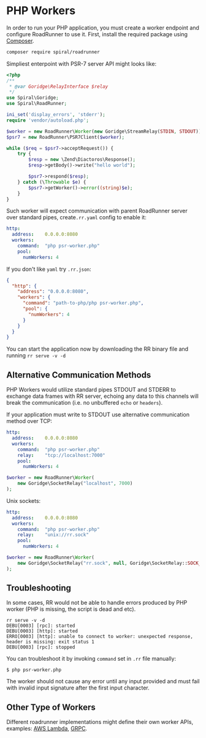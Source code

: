# PHP Workers
In order to run your PHP application, you must create a worker endpoint and configure RoadRunner to use it. First, install the required package using [Composer](https://getcomposer.org/).

```bash
composer require spiral/roadrunner
```

Simpliest enterpoint with PSR-7 server API might looks like:

```php
<?php
/**
 * @var Goridge\RelayInterface $relay
 */
use Spiral\Goridge;
use Spiral\RoadRunner;

ini_set('display_errors', 'stderr');
require 'vendor/autoload.php';

$worker = new RoadRunner\Worker(new Goridge\StreamRelay(STDIN, STDOUT));
$psr7 = new RoadRunner\PSR7Client($worker);

while ($req = $psr7->acceptRequest()) {
    try {
        $resp = new \Zend\Diactoros\Response();
        $resp->getBody()->write("hello world");

        $psr7->respond($resp);
    } catch (\Throwable $e) {
        $psr7->getWorker()->error((string)$e);
    }
}
```

Such worker will expect communication with parent RoadRunner server over standard pipes, create`.rr.yaml` config to enable it:

```yaml
http:
  address:    0.0.0.0:8080
  workers:
    command:  "php psr-worker.php"
    pool:
      numWorkers: 4
```

If you don't like `yaml` try `.rr.json`:

```json
{
  "http": {
    "address": "0.0.0.0:8080",
    "workers": {
      "command": "path-to-php/php psr-worker.php",
      "pool": {
        "numWorkers": 4
      }
    }
  }
}
```

You can start the application now by downloading the RR binary file and running `rr serve -v -d`

## Alternative Communication Methods
PHP Workers would utilize standard pipes STDOUT and STDERR to exchange data frames with RR server, echoing any data to this channels will break the communication (i.e. no unbuffered `echo` or `headers`).

If your application must write to STDOUT use alternative communication method over TCP:

```yaml
http:
  address:    0.0.0.0:8080
  workers:
    command:  "php psr-worker.php"
    relay:    "tcp://localhost:7000"
    pool:
      numWorkers: 4
```

```php
$worker = new RoadRunner\Worker(
    new Goridge\SocketRelay("localhost", 7000)
);
```

Unix sockets:

```yaml
http:
  address:    0.0.0.0:8080
  workers:
    command:  "php psr-worker.php"
    relay:    "unix://rr.sock"
    pool:
      numWorkers: 4
```

```php
$worker = new RoadRunner\Worker(
    new Goridge\SocketRelay("rr.sock", null, Goridge\SocketRelay::SOCK_UNIX)
);
```

## Troubleshooting
In some cases, RR would not be able to handle errors produced by PHP worker (PHP is missing, the script is dead and etc).

```
rr serve -v -d
DEBU[0003] [rpc]: started
DEBU[0003] [http]: started
ERRO[0003] [http]: unable to connect to worker: unexpected response, header is missing: exit status 1
DEBU[0003] [rpc]: stopped
```

You can troubleshoot it by invoking `command` set in `.rr` file manually:

```
$ php psr-worker.php
```

The worker should not cause any error until any input provided and must fail with invalid input signature after the first input character.

## Other Type of Workers
Different roadrunner implementations might define their own worker APIs, examples: [AWS Lambda](https://github.com/spiral/roadrunner/wiki/AWS-Lambda), [GRPC](https://github.com/spiral/php-grpc).
